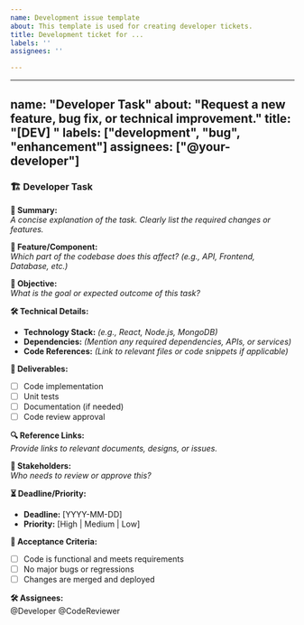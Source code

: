 ```yaml
---
name: Development issue template
about: This template is used for creating developer tickets.
title: Development ticket for ...
labels: ''
assignees: ''

---
```


---
name: "Developer Task"
about: "Request a new feature, bug fix, or technical improvement."
title: "[DEV] <Brief Description>"
labels: ["development", "bug", "enhancement"]
assignees: ["@your-developer"]
---

### 🏗️ Developer Task  

**🔹 Summary:**  
_A concise explanation of the task. Clearly list the required changes or features._  

**📌 Feature/Component:**  
_Which part of the codebase does this affect? (e.g., API, Frontend, Database, etc.)_  

**🎯 Objective:**  
_What is the goal or expected outcome of this task?_  

**🛠️ Technical Details:**  
- **Technology Stack:** _(e.g., React, Node.js, MongoDB)_  
- **Dependencies:** _(Mention any required dependencies, APIs, or services)_  
- **Code References:** _(Link to relevant files or code snippets if applicable)_  

**📑 Deliverables:**  
- [ ] Code implementation  
- [ ] Unit tests  
- [ ] Documentation (if needed)  
- [ ] Code review approval  

**🔍 Reference Links:**  
_Provide links to relevant documents, designs, or issues._  

**👥 Stakeholders:**  
_Who needs to review or approve this?_  

**⏳ Deadline/Priority:**  
- **Deadline:** [YYYY-MM-DD]  
- **Priority:** [High | Medium | Low]  

**🔄 Acceptance Criteria:**  
- [ ] Code is functional and meets requirements  
- [ ] No major bugs or regressions  
- [ ] Changes are merged and deployed  

**🛠️ Assignees:**  
@Developer @CodeReviewer
